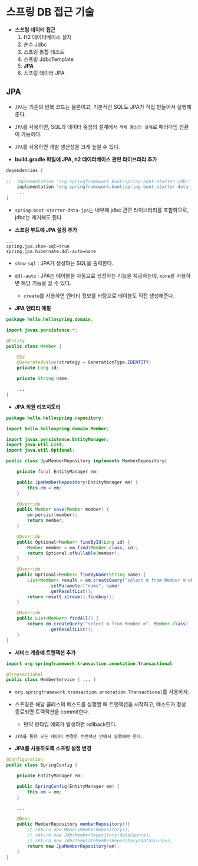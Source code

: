 # 스프링 DB 접근 기술
- **스프링 데이터 접근**
    1. H2 데이터베이스 설치
    2. 순수 Jdbc
    3. 스프링 통합 테스트
    4. 스프링 JdbcTemplate
    5. **JPA**
    6. 스프링 데이터 JPA

## JPA
- `JPA`는 기존의 반복 코드는 물론이고, 기본적인 SQL도 JPA가 직접 만들어서 실행해준다.
- `JPA`를 사용하면, SQL과 데이터 중심의 설계에서 `객체 중심의 설계`로 패러다임 전환이 가능하다.
- `JPA`를 사용하면 개발 생산성을 크게 높일 수 있다.

- **build.gradle 파일에 JPA, h2 데이터베이스 관련 라이브러리 추가**
```gradle
dependencies {
    ...
//  implementation 'org.springframework.boot:spring-boot-starter-jdbc'
	implementation 'org.springframework.boot:spring-boot-starter-data-jpa'
	...
}
```
- `spring-boot-starter-data-jpa`는 내부에 jdbc 관련 라이브러리를 포함하므로, jdbc는 제거해도 된다.

- **스프링 부트에 JPA 설정 추가**
```properties
...
spring.jpa.show-sql=true
spring.jpa.hibernate.ddl-auto=none
```
- `show-sql` : JPA가 생성하는 SQL을 출력한다.
- `ddl-auto` : JPA는 테이블을 자동으로 생성하는 기능을 제공하는데, `none`을 사용하면 해당 기능을 끌 수 있다.
    - `create`를 사용하면 엔티티 정보를 바탕으로 테이블도 직접 생성해준다.

- **JPA 엔티티 매핑**
```java
package hello.hellospring.domain;

import javax.persistence.*;

@Entity
public class Member {

    @Id
    @GeneratedValue(strategy = GenerationType.IDENTITY)
    private Long id;

    private String name;

    ...
}
```

- **JPA 회원 리포지토리**
```java
package hello.hellospring.repository;

import hello.hellospring.domain.Member;

import javax.persistence.EntityManager;
import java.util.List;
import java.util.Optional;

public class JpaMemberRepository implements MemberRepository{

    private final EntityManager em;

    public JpaMemberRepository(EntityManager em) {
        this.em = em;
    }

    @Override
    public Member save(Member member) {
        em.persist(member);
        return member;
    }

    @Override
    public Optional<Member> findById(Long id) {
        Member member = em.find(Member.class, id);
        return Optional.ofNullable(member);
    }

    @Override
    public Optional<Member> findByName(String name) {
        List<Member> result = em.createQuery("select m from Member m where m.name = :name", Member.class)
                .setParameter("name", name)
                .getResultList();
        return result.stream().findAny();
    }

    @Override
    public List<Member> findAll() {
        return em.createQuery("select m from Member m", Member.class)
                .getResultList();
    }
}
```

- **서비스 계층에 트랜잭션 추가**
```java
import org.springframework.transaction.annotation.Transactional

@Transactional
public class MemberService { ... }
```
- `org.springframework.transaction.annotation.Transactional`를 사용하자.
- 스프링은 해당 클레스의 메소드를 실행할 때 트랜잭션을 시작하고, 메소드가 정상 종료되면 트랙잭션을 commit한다.
    - 만약 런타임 예외가 발생하면 rollback한다.
- `JPA를 통한 모든 데이터 변경은 트랜잭션 안에서 실행해야 한다.`

- **JPA를 사용하도록 스프링 설정 변경**
```java
@Configuration
public class SpringConfig {

    private EntityManager em;

    public SpringConfig(EntityManager em) {
        this.em = em;
    }

    ...

    @Bean
    public MemberRepository memberRepository(){
        // return new MemoryMemberRepository();
        // return new JdbcMemberRepository(dataSource);
        // return new JdbcTemplateMemberRepository(dataSource);
        return new JpaMemberRepository(em);
    }
}
```